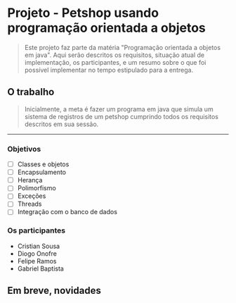 # Projeto - Petshop usando programação orientada a objetos 
> Este projeto faz parte da matéria "Programação orientada a objetos em java". Aqui serão descritos os requisitos, situação atual de implementação, os participantes, e um resumo sobre o que foi possível implementar no tempo estipulado para a entrega.
## O trabalho 
> Inicialmente, a meta é fazer um programa em java que simula um sistema de registros de um petshop cumprindo todos os requisitos descritos em sua sessão.
---
### Objetivos 
 - [ ] Classes e objetos 
 - [ ] Encapsulamento 
 - [ ] Herança 
 - [ ] Polimorfismo 
 - [ ] Exceções 
 - [ ] Threads 
 - [ ] Integração com o banco de dados
### Os participantes

* Cristian Sousa
* Diogo Onofre
* Felipe Ramos
* Gabriel Baptista

## Em breve, novidades
